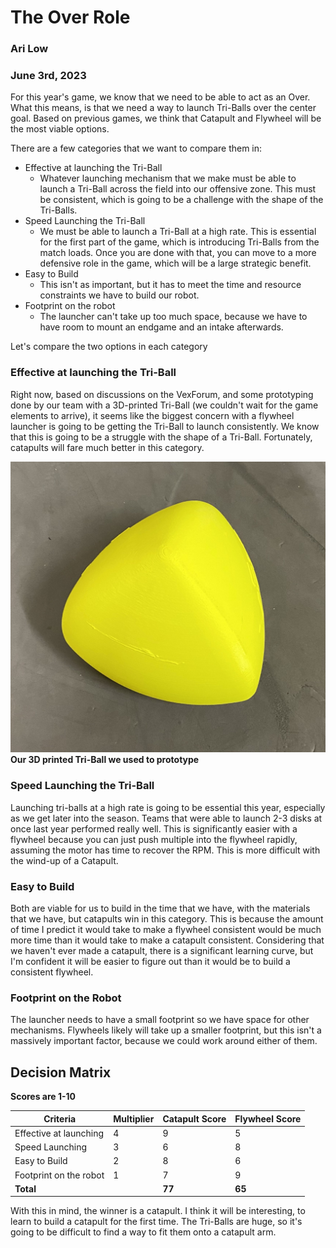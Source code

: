 # The Over Role
### Ari Low
### June 3rd, 2023

For this year's game, we know that we need to be able to act as an Over. What this means, is that we need a way to launch Tri-Balls over the center goal. Based on previous games, we think that Catapult and Flywheel will be the most viable options. 

There are a few categories that we want to compare them in:

- Effective at launching the Tri-Ball
	- Whatever launching mechanism that we make must be able to launch a Tri-Ball across the field into our offensive zone. This must be consistent, which is going to be a challenge with the shape of the Tri-Balls. 
- Speed Launching the Tri-Ball
	- We must be able to launch a Tri-Ball at a high rate. This is essential for the first part of the game, which is introducing Tri-Balls from the match loads. Once you are done with that, you can move to a more defensive role in the game, which will be a large strategic benefit. 
- Easy to Build
	- This isn't as important, but it has to meet the time and resource constraints we have to build our robot. 
- Footprint on the robot
	- The launcher can't take up too much space, because we have to have room to mount an endgame and an intake afterwards. 

Let's compare the two options in each category

### Effective at launching the Tri-Ball

Right now, based on discussions on the VexForum, and some prototyping done by our team with a 3D-printed Tri-Ball (we couldn't wait for the game elements to arrive), it seems like the biggest concern with a flywheel launcher is going to be getting the Tri-Ball to launch consistently. We know that this is going to be a struggle with the shape of a Tri-Ball. Fortunately, catapults will fare much better in this category. 

![](images/printedTriBall.jpg)
	**Our 3D printed Tri-Ball we used to prototype**

### Speed Launching the Tri-Ball
Launching tri-balls at a high rate is going to be essential this year, especially as we get later into the season. Teams that were able to launch 2-3 disks at once last year performed really well. This is significantly easier with a flywheel because you can just push multiple into the flywheel rapidly, assuming the motor has time to recover the RPM. This is more difficult with the wind-up of a Catapult. 

### Easy to Build
Both are viable for us to build in the time that we have, with the materials that we have, but catapults win in this category. This is because the amount of time I predict it would take to make a flywheel consistent would be much more time than it would take to make a catapult consistent. Considering that we haven't ever made a catapult, there is a significant learning curve, but I'm confident it will be easier to figure out than it would be to build a consistent flywheel. 

### Footprint on the Robot
The launcher needs to have a small footprint so we have space for other mechanisms. Flywheels likely will take up a smaller footprint, but this isn't a massively important factor, because we could work around either of them. 

## Decision Matrix
**Scores are 1-10**

| Criteria                     | Multiplier | Catapult Score | Flywheel Score |
|------------------------------|------------|----------------|----------------|
| Effective at launching       | 4          | 9              | 5              |
| Speed Launching              | 3          | 6              | 8              |
| Easy to Build                | 2          | 8              | 6              |
| Footprint on the robot       | 1          | 7              | 9              |
| **Total**                    |            | **77**         | **65**         |

With this in mind, the winner is a catapult. I think it will be interesting, to learn to build a catapult for the first time. The Tri-Balls are huge, so it's going to be difficult to find a way to fit them onto a catapult arm. 